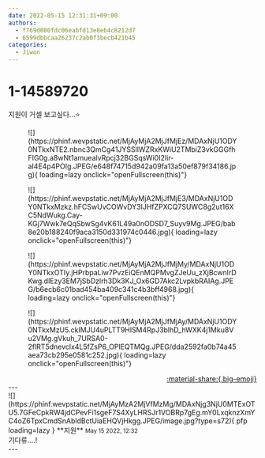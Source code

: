 ```yaml
---
date: 2022-05-15 12:31:31+09:00
authors:
  - f769d080fdc06eabfd13e8eb4c8212d7
  - 6599dbbcaa26237c2ab0f3becb421b45
categories:
  - Jiwon
---
```


# 1-14589720

<div class="post-container" markdown="1">
<div class="content-container md-sidebar__scrollwrap" markdown="1">

지원이 거셀 보고싶다...⭐️
<figure markdown="1">
![](https://phinf.wevpstatic.net/MjAyMjA2MjJfMjEz/MDAxNjU1ODY0NTkxNTE2.nbnc3QmCg41JYSSllWZRxKWiU2TMbiZ3vkGGGfhFIG0g.a8wNt1amuealvRpcj32BGSqsWi0I2Iir-aI4E4p4POIg.JPEG/e648f74715d942a09fa13a50ef879f34186.jpg){ loading=lazy onclick="openFullscreen(this)"}
</figure>

<figure markdown="1">
![](https://phinf.wevpstatic.net/MjAyMjA2MjJfMjE3/MDAxNjU1ODY0NTkxMzkz.hFCSwUvCOWvDY3lJHfZPXCQ7SUWC8g2ut16XC5NdWukg.Cay-KGj7Wwk7eQqSbwSg4vK61L49a0nODSD7_Suyv9Mg.JPEG/bab8e20b188240f9aca3150d331974c0446.jpg){ loading=lazy onclick="openFullscreen(this)"}
</figure>

<figure markdown="1">
![](https://phinf.wevpstatic.net/MjAyMjA2MjJfMjMy/MDAxNjU1ODY0NTkxOTIy.jHPrbpaLiw7PvzEiQEnMQPMvgZJeUu_zXjBcwnlrDKwg.dlEzy3EM7jSbDzlrh3Dk3KJ_Ox6GD7Akc2LvpkbRAIAg.JPEG/b6ecb6c01bad454ba409c341c4b3bff4968.jpg){ loading=lazy onclick="openFullscreen(this)"}
</figure>

<figure markdown="1">
![](https://phinf.wevpstatic.net/MjAyMjA2MjJfMjAy/MDAxNjU1ODY0NTkxMzU5.ckIMJU4uPLTT9HlSM4RpJ3blhD_hWXK4j1Mku8Vu2VMg.gVkuh_7URSA0-2flRT5dnevclx4L5fZsP6_OPlEQTMQg.JPEG/dda2592fa0b74a45aea73cb295e0581c252.jpg){ loading=lazy onclick="openFullscreen(this)"}
</figure>


</div>
</div>

<div style="text-align: right;" markdown="1">
<a href="https://weverse.io/fromis9/fanpost/1-14589720" style="text-align: right;">:material-share:{.big-emoji}</a>
</div>
---

<div class="comments-container md-sidebar__scrollwrap" markdown="1">
<div class="comment" markdown="1">
<div class='id-container' markdown="1">
![](https://phinf.wevpstatic.net/MjAyMzA2MjVfMzMg/MDAxNjg3NjU0MTExOTU5.7GFeCpkRW4jdCPevFi1sgeF7S4XyLHRSJr1VOBRp7gEg.mY0LxqknzXmYC4oZ6TpxCmdSnAbldBctUiaEHQVjHkgg.JPEG/image.jpg?type=s72){ pfp loading=lazy }
**<span class="artist">지원</span>** <small>May 15 2022, 12:32</small><br>
</div>
<div class='comment-body' markdown="1">
기다류....!
</div>
</div>
</div>
---
